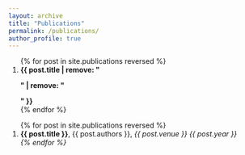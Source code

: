```yaml
---
layout: archive
title: "Publications"
permalink: /publications/
author_profile: true
---
```


<ol>
{% for post in site.publications reversed %}
  <li><b>{{ post.title  | remove: "<p>" | remove: "</p>" }}</b></li>
{% endfor %}
</ol>



<ol>
{% for post in site.publications reversed %}
  <li><b>{{ post.title }}</b>, {{ post.authors }}, <i>{{ post.venue }} {{ post.year }}<i></li>
{% endfor %}
</ol>


<!---
# {% for post in site.publications reversed %}
#  {% include archive-single-publication-line.html %}
# {% endfor %}
--->
